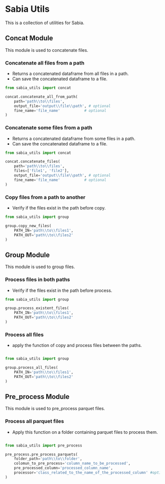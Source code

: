 # Sabia Utils

This is a collection of utilities for Sabia.

## Concat Module

This module is used to concatenate files.


### Concatenate all files from a path

* Returns a concatenated dataframe from all files in a path.
* Can save the concatenated dataframe to a file.

```python
from sabia_utils import concat

concat.concatenate_all_from_path(
    path='path\\to\\files',
    output_file='output\\file\\path', # optional
    fine_name='file_name'           # optional 
)
```

### Concatenate some files from a path

* Returns a concatenated dataframe from some files in a path.
* Can save the concatenated dataframe to a file.

```python
from sabia_utils import concat

concat.concatenate_files(
    path='path\\to\\files',
    files=['file1', 'file2'],
    output_file='output\\file\\path', # optional
    fine_name='file_name'           # optional 
)
```


### Copy files from a path to another

* Verify if the files exist in the path before copy.

```python
from sabia_utils import group

group.copy_new_files(
    PATH_IN='path\\to\\files1',
    PATH_OUT='path\\to\\files2'
)
```

## Group Module

This module is used to group files.

### Process files in both paths

* Verify if the files exist in the path before process.

```python
from sabia_utils import group

group.process_existent_files(
    PATH_IN='path\\to\\files1',
    PATH_OUT='path\\to\\files2'
)
```

### Process all files

* apply the function of copy and process files between the paths.

```python

from sabia_utils import group

group.process_all_files(
    PATH_IN='path\\to\\files1',
    PATH_OUT='path\\to\\files2'
)
```

## Pre_process Module

This module is used to pre_process parquet files.

### Process all parquet files

* Apply this function on a folder containing parquet files to process them.

```python

from sabia_utils import pre_process

pre_process.pre_process_parquets(
    folder_path='path\\to\\folder',
    colomun_to_pre_process='column_name_to_be_processed',
    pre_processed_column='processed_column_name',
    processor='class_related_to_the_name_of_the_processed_column' #optional
)
```
